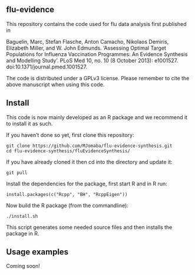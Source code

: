 ## flu-evidence

This repository contains the code used for flu data analysis first published in

Baguelin, Marc, Stefan Flasche, Anton Camacho, Nikolaos Demiris, Elizabeth Miller, and W. John Edmunds. ‘Assessing Optimal Target Populations for Influenza Vaccination Programmes: An Evidence Synthesis and Modelling Study’. PLoS Med 10, no. 10 (8 October 2013): e1001527. doi:10.1371/journal.pmed.1001527.

The code is distributed under a GPLv3 license. Please remember to cite the above manuscript when using this code.

## Install

This code is now mainly developed as an R package and we recommend it to install it as such.

If you haven’t done so yet, first clone this repository:

```
git clone https://github.com/MJomaba/flu-evidence-synthesis.git
cd flu-evidence-synthesis/fluEvidenceSynthesis/
```

If you have already cloned it then cd into the directory and update it:

```
git pull
```
Install the dependencies for the package, first start R and in R run:

```
install.packages(c("Rcpp", "BH", "RcppEigen"))
```

Now build the R package (from the commandline):

```
./install.sh
```

This script generates some needed source files and then installs the package in R.

## Usage examples

Coming soon!
